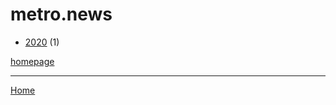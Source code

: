 # metro.news

  * [2020](./metro-news-2020.md) (1)

[homepage](https://www.metro.news/)

----

[Home](../index.md)
